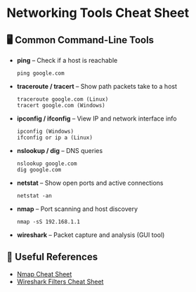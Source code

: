 # Networking Tools Cheat Sheet

## 🖥️ Common Command-Line Tools

- **ping** – Check if a host is reachable
  ```
  ping google.com
  ```

- **traceroute / tracert** – Show path packets take to a host
  ```
  traceroute google.com (Linux)
  tracert google.com (Windows)
  ```

- **ipconfig / ifconfig** – View IP and network interface info
  ```
  ipconfig (Windows)
  ifconfig or ip a (Linux)
  ```

- **nslookup / dig** – DNS queries
  ```
  nslookup google.com
  dig google.com
  ```

- **netstat** – Show open ports and active connections
  ```
  netstat -an
  ```

- **nmap** – Port scanning and host discovery
  ```
  nmap -sS 192.168.1.1
  ```

- **wireshark** – Packet capture and analysis (GUI tool)

## 🔗 Useful References
- [Nmap Cheat Sheet](https://nmap.org/book/inst-windows.html)
- [Wireshark Filters Cheat Sheet](https://cheatsheetseries.owasp.org/cheatsheets/Wireshark_Filter_Cheat_Sheet.html)
